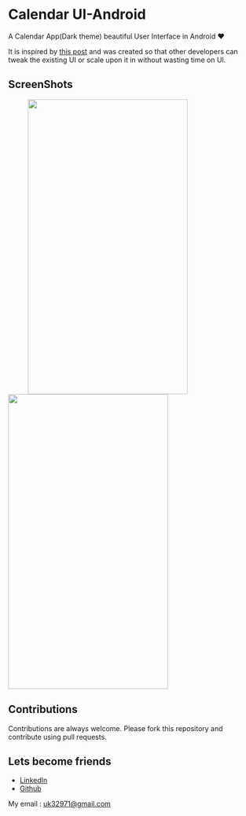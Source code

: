 # Calendar UI-Android

A Calendar App(Dark theme) beautiful User Interface in Android ❤️

It is inspired by [this post](https://www.instagram.com/p/BrvEsrknG2J/?utm_source=ig_web_options_share_sheet) and
was created so that other developers can tweak the existing UI or scale upon it in without wasting time on UI.


## ScreenShots

<img height=600 width=325 src="https://github.com/usman18/CalendarUI-Android/blob/master/ScreenShots/IMG_20190529_210214.JPG" hspace=40/><img height=600 width=325 src="https://github.com/usman18/CalendarUI-Android/blob/master/ScreenShots/IMG_20190529_210224.JPG"/> 


## Contributions
Contributions are always welcome. Please fork this repository and contribute using pull requests.

## Lets become friends
- [LinkedIn](https://www.linkedin.com/in/usman-khan-7b04b1138)
- [Github](https://github.com/usman18)

My email : uk32971@gmail.com
